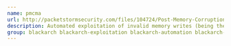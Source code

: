 ```yaml
---
name: pmcma
url: http://packetstormsecurity.com/files/104724/Post-Memory-Corruption-Memory-Analyzer-1.00.html
description: Automated exploitation of invalid memory writes (being them the consequences of an overflow in a writable section, of a missing format string, integer overflow, variable misuse, or any other type of memory corruption).
group: blackarch blackarch-exploitation blackarch-automation blackarch-fuzzer
---
```

